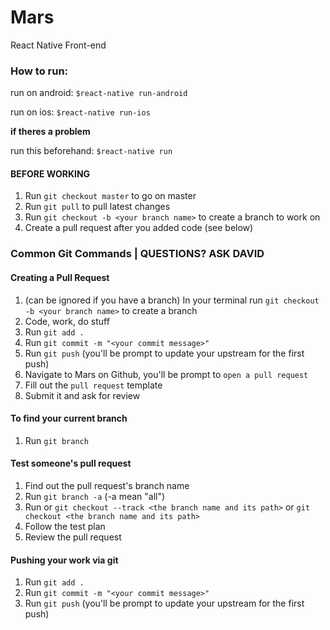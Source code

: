 # Mars
React Native Front-end

### How to run:

run on android:
`$react-native run-android`

run on ios:
`$react-native run-ios`


**if theres a problem**

run this beforehand:
`$react-native run`

#### BEFORE WORKING

1. Run `git checkout master` to go on master
2. Run `git pull` to pull latest changes
3. Run `git checkout -b <your branch name>` to create a branch to work on
4. Create a pull request after you added code (see below)


### Common Git Commands | QUESTIONS? ASK DAVID


#### Creating a Pull Request

1. (can be ignored if you have a branch) In your terminal run `git checkout -b <your branch name>` to create a branch 
2. Code, work, do stuff
3. Run `git add .`
4. Run `git commit -m "<your commit message>"`
5. Run `git push` (you'll be prompt to update your upstream for the first push)
6. Navigate to Mars on Github, you'll be prompt to `open a pull request`
7. Fill out the `pull request` template
8. Submit it and ask for review

#### To find your current branch
1. Run `git branch`


#### Test someone's pull request

1. Find out the pull request's branch name
2. Run `git branch -a` (-a mean "all")
3. Run or `git checkout --track <the branch name and its path>` or `git checkout <the branch name and its path>`
4. Follow the test plan
5. Review the pull request

#### Pushing your work via git

1. Run `git add .`
2. Run `git commit -m "<your commit message>"`
3. Run `git push` (you'll be prompt to update your upstream for the first push)


